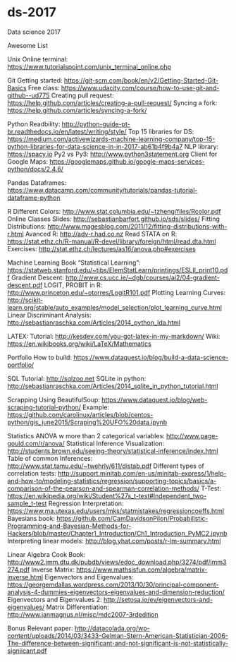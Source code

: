 # ds-2017
Data science 2017 

Awesome List

Unix 
	Online terminal: https://www.tutorialspoint.com/unix_terminal_online.php

Git
	Getting started: https://git-scm.com/book/en/v2/Getting-Started-Git-Basics
	Free class: https://www.udacity.com/course/how-to-use-git-and-github--ud775
	Creating pull request: https://help.github.com/articles/creating-a-pull-request/
	Syncing a fork: https://help.github.com/articles/syncing-a-fork/

Python
	Readbility: http://python-guide-pt-br.readthedocs.io/en/latest/writing/style/
	Top 15 libraries for DS: https://medium.com/activewizards-machine-learning-company/top-15-python-libraries-for-data-science-in-in-2017-ab61b4f9b4a7
	NLP library: https://spacy.io
	Py2 vs Py3: http://www.python3statement.org
	Client for Google Maps: https://googlemaps.github.io/google-maps-services-python/docs/2.4.6/

Pandas
	Dataframes: https://www.datacamp.com/community/tutorials/pandas-tutorial-dataframe-python

R
	Different Colors: http://www.stat.columbia.edu/~tzheng/files/Rcolor.pdf
	Online Classes Slides: http://sebastianbarfort.github.io/sds/slides/
	Fitting Distributions: http://www.magesblog.com/2011/12/fitting-distributions-with-r.html
	Avanced R: http://adv-r.had.co.nz
	Read STATA on R: https://stat.ethz.ch/R-manual/R-devel/library/foreign/html/read.dta.html
	Exercises: http://stat.ethz.ch/lectures/as16/anova.php#exercises
	
Machine Learning
	Book “Statistical Learning”: https://statweb.stanford.edu/~tibs/ElemStatLearn/printings/ESLII_print10.pdf
	Gradient Descent: http://www.cs.ucc.ie/~dgb/courses/ai2/04-gradient-descent.pdf
LOGIT, PROBIT in R: http://www.princeton.edu/~otorres/LogitR101.pdf
	Plotting Learning Curves: http://scikit-learn.org/stable/auto_examples/model_selection/plot_learning_curve.html
	Linear Discriminant Analysis: http://sebastianraschka.com/Articles/2014_python_lda.html
	
LATEX: 
	Tutorial: http://kesdev.com/you-got-latex-in-my-markdown/
	Wiki: https://en.wikibooks.org/wiki/LaTeX/Mathematics	

Portfolio
	How to build: https://www.dataquest.io/blog/build-a-data-science-portfolio/

SQL
	Tutorial: http://sqlzoo.net
	SQLite in python: http://sebastianraschka.com/Articles/2014_sqlite_in_python_tutorial.html

Scrapping
	Using BeautifulSoup: https://www.dataquest.io/blog/web-scraping-tutorial-python/
	Example: https://github.com/carolinux/articles/blob/centos-python/gis_june2015/Scraping%20UFO%20data.ipynb

Statistics
	ANOVA w more than 2 categorical variables: http://www.page-gould.com/r/anova/
	Statistical Inference Visualization: http://students.brown.edu/seeing-theory/statistical-inference/index.html
	Table of common Inferences: http://www.stat.tamu.edu/~twehrly/611/distab.pdf
	Different types of correlation tests: http://support.minitab.com/en-us/minitab-express/1/help-and-how-to/modeling-statistics/regression/supporting-topics/basics/a-comparison-of-the-pearson-and-spearman-correlation-methods/
	T-Test: https://en.wikipedia.org/wiki/Student%27s_t-test#Independent_two-sample_t-test
	Regression Interpretation: https://www.ma.utexas.edu/users/mks/statmistakes/regressioncoeffs.html
	Bayesians book: https://github.com/CamDavidsonPilon/Probabilistic-Programming-and-Bayesian-Methods-for-Hackers/blob/master/Chapter1_Introduction/Ch1_Introduction_PyMC2.ipynb
	Interpreting linear models: http://blog.yhat.com/posts/r-lm-summary.html
	
Linear Algebra
	Cook Book: http://www2.imm.dtu.dk/pubdb/views/edoc_download.php/3274/pdf/imm3274.pdf
	Inverse Matrix: https://www.mathsisfun.com/algebra/matrix-inverse.html
	Eigenvectors and Eigenvalues: https://georgemdallas.wordpress.com/2013/10/30/principal-component-analysis-4-dummies-eigenvectors-eigenvalues-and-dimension-reduction/
	Eigenvectors and Eigenvalues 2: http://setosa.io/ev/eigenvectors-and-eigenvalues/
	Matrix Differentiation: http://www.janmagnus.nl/misc/mdc2007-3rdedition

Bonus
	Relevant paper: http://datacolada.org/wp-content/uploads/2014/03/3433-Gelman-Stern-American-Statistician-2006-The-difference-between-significant-and-not-significant-is-not-statistically-signiicant.pdf




